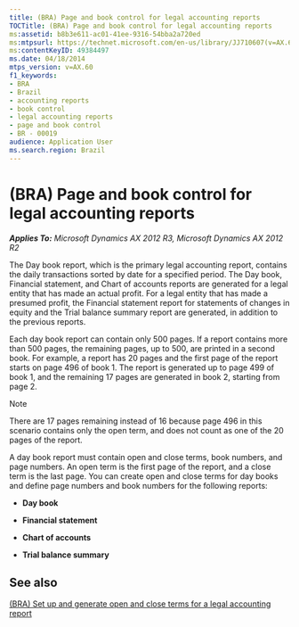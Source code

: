 ```yaml
---
title: (BRA) Page and book control for legal accounting reports
TOCTitle: (BRA) Page and book control for legal accounting reports
ms:assetid: b8b3e611-ac01-41ee-9316-54bba2a720ed
ms:mtpsurl: https://technet.microsoft.com/en-us/library/JJ710607(v=AX.60)
ms:contentKeyID: 49384497
ms.date: 04/18/2014
mtps_version: v=AX.60
f1_keywords:
- BRA
- Brazil
- accounting reports
- book control
- legal accounting reports
- page and book control
- BR - 00019
audience: Application User
ms.search.region: Brazil
---
```


# (BRA) Page and book control for legal accounting reports 


_**Applies To:** Microsoft Dynamics AX 2012 R3, Microsoft Dynamics AX 2012 R2_

The Day book report, which is the primary legal accounting report, contains the daily transactions sorted by date for a specified period. The Day book, Financial statement, and Chart of accounts reports are generated for a legal entity that has made an actual profit. For a legal entity that has made a presumed profit, the Financial statement report for statements of changes in equity and the Trial balance summary report are generated, in addition to the previous reports.

Each day book report can contain only 500 pages. If a report contains more than 500 pages, the remaining pages, up to 500, are printed in a second book. For example, a report has 20 pages and the first page of the report starts on page 496 of book 1. The report is generated up to page 499 of book 1, and the remaining 17 pages are generated in book 2, starting from page 2.


> [!NOTE]
> <P>There are 17 pages remaining instead of 16 because page 496 in this scenario contains only the open term, and does not count as one of the 20 pages of the report.</P>



A day book report must contain open and close terms, book numbers, and page numbers. An open term is the first page of the report, and a close term is the last page. You can create open and close terms for day books and define page numbers and book numbers for the following reports:

  - **Day book**

  - **Financial statement**

  - **Chart of accounts**

  - **Trial balance summary**

## See also

[(BRA) Set up and generate open and close terms for a legal accounting report](bra-set-up-and-generate-open-and-close-terms-for-a-legal-accounting-report.md)

  


